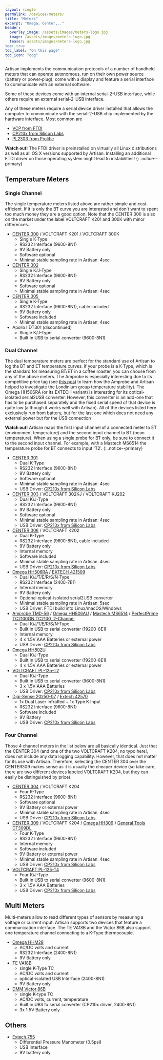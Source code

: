 ```yaml
---
layout: single
permalink: /devices/meters/
title: "Meters"
excerpt: "Omega, Center,.."
header:
  overlay_image: /assets/images/meters-logo.jpg
  image: /assets/images/meters-logo.jpg
  teaser: assets/images/meters-logo.jpg
toc: true
toc_label: "On this page"
toc_icon: "cog"
---
```

Artisan implements the communication protocols of a number of handheld meters that can operate autonomous, run on their own power source (battery or power-plug), come with a display and feature a serial interface to communicate with an external software.

Some of these devices come with an internal serial-2-USB interface, while others require an external serial-2-USB interface.

Any of these meters require a serial device driver installed that allows the computer to communicate with the serial-2-USB chip implemented by the hardware interface. Most common are

+ [VCP from FTDI](http://www.ftdichip.com/Drivers/VCP.htm)
+ [CP210x from Silicon Labs](https://www.silabs.com/products/development-tools/software/usb-to-uart-bridge-vcp-drivers)
+ [PL2303 from Prolific](http://www.prolific.com.tw/US/ShowProduct.aspx?p_id=225&pcid=41)

**Watch out!** The FTDI driver is preinstalled on virtually all Linux distributions as well as all OS X versions supported by Artisan. Installing an additional FTDI driver on those operating system might lead to instabilities!
{: .notice--primary}

## Temperature Meters

### Single Channel

The single temperature meters listed above are rather simple and cost-efficient. If it is only the BT curve you are interested and don't want to spent too much money they are a good option. Note that the CENTER 300 is also on the market under the label VOLTCRAFT K201 and 300K with minor differences.

* [CENTER 300](http://www.centertek.com/product_d.php?lang=en&tb=1&id=64&cid=67) / VOLTCRAFT K201 / VOLTCRAFT 300K
  - Single K-Type
  - RS232 Interface (9600-8N1)
  - 9V Battery only
  - Software optional
  - Minimal stable sampling rate in Artisan: 4sec
* [CENTER 302](http://www.centertek.com/product_d.php?lang=en&tb=1&id=70&cid=67)
  - Single K/J-Type
  - RS232 Interface (9600-8N1)
  - 9V Battery only
  - Software optional
  - Minimal stable sampling rate in Artisan: 4sec
* [CENTER 305](http://www.centertek.com/product_d.php?lang=en&tb=1&id=82&cid=67)
  - Single K-Type
  - RS232 Interface (9600-8N1), cable included
  - 9V Battery only
  - Software included
  - Minimal stable sampling rate in Artisan: 4sec
* Apollo I DT301 (discontinued)
  - Single K/J-Type
  - Built in USB to serial converter (9600-8N1)

### Dual Channel

The dual temperature meters are perfect for the standard use of Artisan to log the BT and ET temperature curves. If your probe is a K-Type, which is the standard for measuring BT/ET in a coffee roaster, you can choose from any of the above meters. The Amprobe is especially interesting due to its competitive price tag (see [this post](http://artisan-roasterscope.blogspot.de/2013/06/artisan-monitoring-londinium.html) to learn how the Amprobe and Artisan helped to investigate the Londinium group temperature stability). The Omega HH506RA (or its EXTECH variant) is interesting for its optical-isolated serial2USB converter. However, this converter is an add-one that has to be purchased separately and the fixed serial speed of that device is quite low (although it works well with Artisan). All of the devices listed here exclusively run from battery, but for the last one which does not need any external power but for the USB connection

**Watch out!** Artisan maps the first input channel of a connected meter to ET (environment temperature) and the second input channel to BT (bean temperature).  When using a single probe for BT only, be sure to connect it to the second input channel.  For example, with a Mastech MS6514 the temperature probe for BT connects to input 'T2'.
{: .notice--primary}

* [CENTER 301](http://www.centertek.com/product_d.php?lang=en&tb=1&id=67&cid=67)
  - Dual K-Type
  - RS232 Interface (9600-8N1)
  - 9V Battery only
  - Software optional
  - Minimal stable sampling rate in Artisan: 4sec
  - USB Driver: [CP210x from Silicon Labs](https://www.silabs.com/products/development-tools/software/usb-to-uart-bridge-vcp-drivers)
* [CENTER 303](http://www.centertek.com/product_d.php?lang=en&tb=1&id=73&cid=67) / VOLTCRAFT 302KJ / VOLTCRAFT KJ202
  - Dual K/J-Type
  - RS232 Interface (9600-8N1)
  - 9V Battery only
  - Software optional
  - Minimal stable sampling rate in Artisan: 4sec
  - USB Driver: [CP210x from Silicon Labs](https://www.silabs.com/products/development-tools/software/usb-to-uart-bridge-vcp-drivers)
* [CENTER 306](http://www.centertek.com/product_d.php?lang=en&tb=1&id=85&cid=67) / VOLTCRAFT K202
  - Dual K-Type
  - RS232 Interface (9600-8N1), cable included
  - 9V Battery only
  - Internal memory
  - Software included
  - Minimal stable sampling rate in Artisan: 4sec
  - USB Driver: [CP210x from Silicon Labs](https://www.silabs.com/products/development-tools/software/usb-to-uart-bridge-vcp-drivers)
* [Omega HH506RA](http://www.omega.com/pptst/HH506A_HH506RA.html) / [EXTECH 421509](http://www.extech.com/products/421509)
  - Dual K/J/T/E/R/S/N-Type
  - RS232 Interface (2400-7E1)
  - Internal memory
  - 9V Battery only
  - Optional optical-isolated serial2USB converter
  - Minimal stable sampling rate in Artisan: 5sec
  - USB Driver: FTDI build into Linux/macOS/Windows
* [Amprobe TMD-56](https://www.amprobe.com/product/tmd-56/) / [Omega HH806AU](https://www.omega.com/en-us/sensors-and-sensing-equipment/temperature/thermometers/p/HH806) / [Mastech MS6514](http://www.mastech-group.com/products.php?PNo=89) / [PerfectPrime TC2100GN TC2100, 2-Channel](https://www.amazon.com/dp/B0776SD6JC/ref=cm_sw_r_cp_api_i_DkbwFb7YX283X)
  - Dual K/J/T/E/R/S/N-Type
  - Built in USB to serial converter (19200-8E1)
  - Internal memory
  - 4 x 1.5V AAA Batteries or external power
  - USB Driver: [CP210x from Silicon Labs](https://www.silabs.com/products/development-tools/software/usb-to-uart-bridge-vcp-drivers)
* [Omega HH802U](http://www.omega.com/pptst/HH802_803.html)
  - Dual K/J-Type
  - Built in USB to serial converter (19200-8E1)
  - 4 x 1.5V AAA Batteries or external power
* [VOLTCRAFT PL-125-T2](https://www.conrad.de/de/temperatur-messgeraet-voltcraft-pl-125-t2-200-bis-1372-c-fuehler-typ-k-j-kalibriert-nach-werksstandard-ohne-zertifi-1012836.html)
  - Dual K/J-Type
  - Built in USB to serial converter (9600-8N1)
  - 3 x 1.5V AAA Batteries
  - USB Driver: [CP210x from Silicon Labs](https://www.silabs.com/products/development-tools/software/usb-to-uart-bridge-vcp-drivers)
* [Digi-Sense 20250-07](https://www.coleparmer.com/i/digi-sense-ir-thermometer-thermocouple-probe-input-and-nist-traceable-calibration-30-1/2025007) / [Extech 42570](https://www.extech-online.com/index.php?main_page=product_info&cPath=78_21_35&products_id=99)
  - 1x Dual Laser InfraRed + 1x Type K Input
  - RS232 Interface (9600-8N1)
  - Software included
  - 9V Battery
  - USB Driver: [CP210x from Silicon Labs](https://www.silabs.com/products/development-tools/software/usb-to-uart-bridge-vcp-drivers)

 
 
### Four Channel

Those 4 channel meters in the list below are all basically identical. Just that the CENTER 304 (and one of the two VOLTCRAFT K204, no typo here!, does not include any data logging capability. However, that does not matter for its use with Artisan. Therefore, selecting the CENTER 304 over the CENTER309 makes sense as it is usually the cheaper device (so take care, there are two different devices labeled VOLTCRAFT K204, but they can easily be distinguished by price). 

* [CENTER 304](http://www.centertek.com/product_d.php?lang=en&tb=1&id=76&cid=67) / VOLTCRAFT K204
  - Four K-Type
  - RS232 Interface (9600-8N1)
  - Software optional
  - 9V Battery or external power
  - Minimal stable sampling rate in Artisan: 4sec
  - USB Driver: [CP210x from Silicon Labs](https://www.silabs.com/products/development-tools/software/usb-to-uart-bridge-vcp-drivers)
* [CENTER 309](http://www.centertek.com/product_d.php?lang=en&tb=1&id=79&cid=67) / VOLTCRAFT K204 / [Omega HH309](https://www.omega.com/en-us/test-inspection/handheld-meters/temperature-and-humidity-and-dew-point-meters/hh309a-tc-logger/p/HH309A) / [General Tools DT309DL](http://www.tequipment.net/GeneralDT309DL.html)
  - Four K-Type
  - RS232 Interface (9600-8N1)
  - Internal memory
  - Software included
  - 9V Battery or external power
  - Minimal stable sampling rate in Artisan: 4sec
  - USB Driver: [CP210x from Silicon Labs](https://www.silabs.com/products/development-tools/software/usb-to-uart-bridge-vcp-drivers)
* [VOLTCRAFT PL-125-T4](https://www.conrad.de/de/temperatur-messgeraet-voltcraft-pl-125-t4-200-bis-1372-c-fuehler-typ-k-j-kalibriert-nach-werksstandard-ohne-zertifi-1013036.html)
  - Four K/J-Type
  - Built in USB to serial converter (9600-8N1)
  - 3 x 1.5V AAA Batteries
  - USB Driver: [CP210x from Silicon Labs](https://www.silabs.com/products/development-tools/software/usb-to-uart-bridge-vcp-drivers)
 
## Multi Meters

Multi-meters allow to read different types of sensors by measuring a voltage or current input. Artisan supports two devices that feature a communication interface. The TE VA18B and the Victor 86B also support one temperature channel connecting to a K-Type thermocouple.

* [Omega HHM28](http://www.omega.com/pptst/HHM10_20_30.html)
  - AC/DC volts and current
  - RS232 Interface (2400-8N1)
  - 9V Battery only
* TE VA18B
  - single K-Type TC
  - AC/DC volts and current
  - optical-isolated USB Interface (2400-8N1)
  - 9V Battery only
* [DMM Victor 86B](http://www.victor-multimeter.com/products/digital-multimeter/victor-86b-digital-multimeter-648.html)
  - single K-type TC
  - AC/DC volts, current, temperature
  - Built in UBS to serial converter (CP210x driver, 2400-8N1)
  - 3x 1.5V Battery only


## Others

* [Extech 755](http://www.extech.com/products/HD755) 
  - Differential Pressure Manometer (0.5psi)
  - USB Interface
  - 9V battery only
